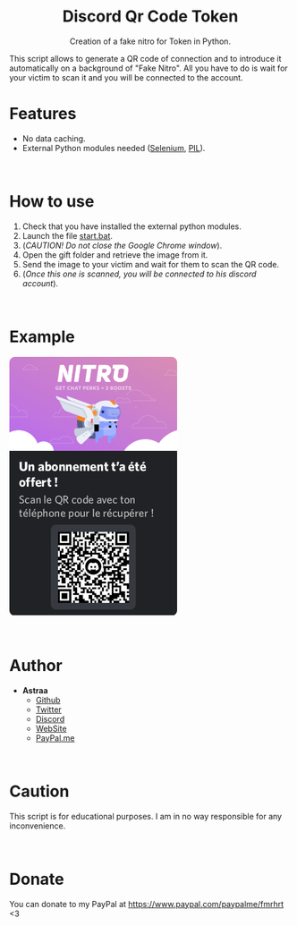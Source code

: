<h1 align="center">Discord Qr Code Token</h1>
<p align="center">Creation of a fake nitro for Token in Python.</p>
This script allows to generate a QR code of connection and to introduce it automatically on a background of "Fake Nitro".
All you have to do is wait for your victim to scan it and you will be connected to the account.

# Features
 - No data caching.
 - External Python modules needed ([Selenium](https://pypi.org/project/selenium/), [PIL](https://pypi.org/project/Pillow/)).

<br>

# How to use
 1. Check that you have installed the external python modules.
 2. Launch the file [start.bat](start.bat).
 3. (*CAUTION! Do not close the Google Chrome window*).
 4. Open the gift folder and retrieve the image from it.
 5. Send the image to your victim and wait for them to scan the QR code.
 6. (*Once this one is scanned, you will be connected to his discord account*).
 
<br>

# Example
![nitroGift.png](https://github.com/AstraaDev/Discord-Qr-Code-Token/blob/main/gift/nitroGift.png?raw=true)
 
<br>

# Author
- **Astraa**
    - [Github](https://github.com/AstraaDev)
    - [Twitter](https://twitter.com/AstraaDev)
    - [Discord](https://discord.gg/pUZrFnabvd)
    - [WebSite](http://astraadev.club/)
    - [PayPal.me](https://www.paypal.com/paypalme/fmrhrt)
 
<br>

# Caution
This script is for educational purposes. I am in no way responsible for any inconvenience.

<br>

# Donate
You can donate to my PayPal at https://www.paypal.com/paypalme/fmrhrt <3
